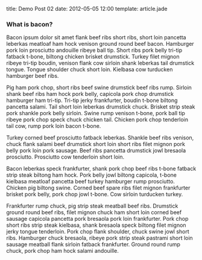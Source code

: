 title: Demo Post 02
date: 2012-05-05 12:00
template: article.jade

### What is bacon?

Bacon ipsum dolor sit amet flank beef ribs short ribs, short loin pancetta leberkas meatloaf ham hock venison ground round beef bacon. Hamburger pork loin prosciutto andouille ribeye ball tip. Short ribs pork belly tri-tip fatback t-bone, biltong chicken brisket drumstick. Turkey filet mignon ribeye tri-tip boudin, venison flank cow sirloin shank leberkas tail drumstick tongue. Tongue shoulder chuck short loin. Kielbasa cow turducken hamburger beef ribs.

<span class="more"></span>
Pig ham pork chop, short ribs beef swine drumstick beef ribs rump. Sirloin shank beef ribs ham hock pork belly, capicola pork chop drumstick hamburger ham tri-tip. Tri-tip jerky frankfurter, boudin t-bone biltong pancetta salami. Tail short loin leberkas drumstick chuck. Brisket strip steak pork shankle pork belly sirloin. Swine rump venison t-bone, pork ball tip ribeye pork chop speck chuck chicken tail. Chicken pork chop tenderloin tail cow, rump pork loin bacon t-bone.

Turkey corned beef prosciutto fatback leberkas. Shankle beef ribs venison, chuck flank salami beef drumstick short loin short ribs filet mignon pork belly pork loin pork sausage. Beef ribs pancetta drumstick jowl bresaola prosciutto. Prosciutto cow tenderloin short loin.

Bacon leberkas speck frankfurter, shank pork chop beef ribs t-bone fatback strip steak biltong ham hock. Pork belly jowl biltong capicola, t-bone kielbasa meatloaf pancetta beef turkey hamburger rump prosciutto. Chicken pig biltong swine. Corned beef spare ribs filet mignon frankfurter brisket pork belly, pork chop jowl t-bone. Cow sirloin turducken turkey.

Frankfurter rump chuck, pig strip steak meatball beef ribs. Drumstick ground round beef ribs, filet mignon chuck ham short loin corned beef sausage capicola pancetta pork bresaola pork loin frankfurter. Pork chop short ribs strip steak kielbasa, shank bresaola speck biltong filet mignon jerky tongue tenderloin. Pork chop flank shoulder, chuck swine jowl short ribs. Hamburger chuck bresaola, ribeye pork strip steak pastrami short loin sausage meatball flank sirloin fatback frankfurter. Ground round rump chuck, pork chop ham hock salami andouille.
